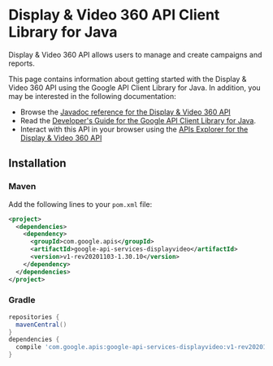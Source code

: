 # Display &amp; Video 360 API Client Library for Java

Display & Video 360 API allows users to manage and create campaigns and reports.

This page contains information about getting started with the Display &amp; Video 360 API
using the Google API Client Library for Java. In addition, you may be interested
in the following documentation:

* Browse the [Javadoc reference for the Display &amp; Video 360 API][javadoc]
* Read the [Developer's Guide for the Google API Client Library for Java][google-api-client].
* Interact with this API in your browser using the [APIs Explorer for the Display &amp; Video 360 API][api-explorer]

## Installation

### Maven

Add the following lines to your `pom.xml` file:

```xml
<project>
  <dependencies>
    <dependency>
      <groupId>com.google.apis</groupId>
      <artifactId>google-api-services-displayvideo</artifactId>
      <version>v1-rev20201103-1.30.10</version>
    </dependency>
  </dependencies>
</project>
```

### Gradle

```gradle
repositories {
  mavenCentral()
}
dependencies {
  compile 'com.google.apis:google-api-services-displayvideo:v1-rev20201103-1.30.10'
}
```

[javadoc]: https://googleapis.dev/java/google-api-services-displayvideo/latest/index.html
[google-api-client]: https://github.com/googleapis/google-api-java-client/
[api-explorer]: https://developers.google.com/apis-explorer/#p/displayvideo/v1/
